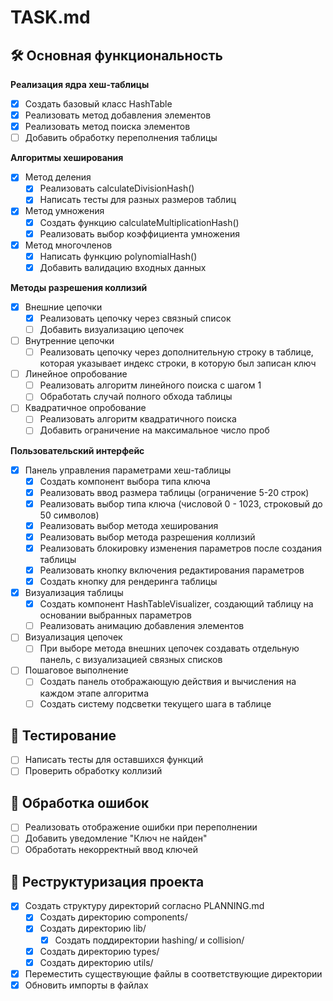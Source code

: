 # TASK.md

## 🛠 Основная функциональность

**Реализация ядра хеш-таблицы**
- [x] Создать базовый класс HashTable
- [x] Реализовать метод добавления элементов
- [x] Реализовать метод поиска элементов
- [ ] Добавить обработку переполнения таблицы

**Алгоритмы хеширования**
- [x] Метод деления
  - [x] Реализовать calculateDivisionHash()
  - [x] Написать тесты для разных размеров таблиц
- [x] Метод умножения
  - [x] Создать функцию calculateMultiplicationHash()
  - [x] Реализовать выбор коэффициента умножения
- [x] Метод многочленов
  - [x] Написать функцию polynomialHash()
  - [x] Добавить валидацию входных данных

**Методы разрешения коллизий**
- [x] Внешние цепочки
  - [x] Реализовать цепочку через связный список
  - [ ] Добавить визуализацию цепочек
- [ ] Внутренние цепочки
  - [ ] Реализовать цепочку через дополнительную строку в таблице, которая указывает индекс строки, в которую был записан ключ
- [ ] Линейное опробование
  - [ ] Реализовать алгоритм линейного поиска с шагом 1
  - [ ] Обработать случай полного обхода таблицы
- [ ] Квадратичное опробование
  - [ ] Реализовать алгоритм квадратичного поиска
  - [ ] Добавить ограничение на максимальное число проб

**Пользовательский интерфейс**
- [x] Панель управления параметрами хеш-таблицы
  - [x] Создать компонент выбора типа ключа
  - [x] Реализовать ввод размера таблицы (ограничение 5-20 строк)
  - [x] Реализовать выбор типа ключа (числовой 0 - 1023, строковый до 50 символов)
  - [x] Реализовать выбор метода хеширования
  - [x] Реализовать выбор метода разрешения коллизий
  - [x] Реализовать блокировку изменения параметров после создания таблицы
  - [x] Реализовать кнопку включения редактирования параметров
  - [x] Создать кнопку для рендеринга таблицы
- [x] Визуализация таблицы
  - [x] Создать компонент HashTableVisualizer, создающий таблицу на основании выбранных параметров
  - [ ] Реализовать анимацию добавления элементов
- [ ] Визуализация цепочек
  - [ ] При выборе метода внешних цепочек создавать отдельную панель, с визуализацией связных списков
- [ ] Пошаговое выполнение
  - [ ] Создать панель отображающую действия и вычисления на каждом этапе алгоритма
  - [ ] Создать систему подсветки текущего шага в таблице

## 🧪 Тестированиe
- [ ] Написать тесты для оставшихся функций
- [ ] Проверить обработку коллизий

## 🐛 Обработка ошибок
- [ ] Реализовать отображение ошибки при переполнении
- [ ] Добавить уведомление "Ключ не найден"
- [ ] Обработать некорректный ввод ключей

## 🔄 Реструктуризация проекта
- [x] Создать структуру директорий согласно PLANNING.md
  - [x] Создать директорию components/
  - [x] Создать директорию lib/
    - [x] Создать поддиректории hashing/ и collision/
  - [x] Создать директорию types/
  - [x] Создать директорию utils/
- [x] Переместить существующие файлы в соответствующие директории
- [x] Обновить импорты в файлах